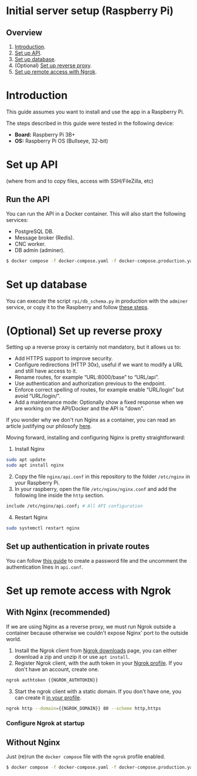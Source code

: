 # Initial server setup (Raspberry Pi)

## Overview

1. [Introduction](#introduction).
1. [Set up API](#set-up-api).
1. [Set up database](#set-up-database).
1. (Optional) [Set up reverse proxy](#optional-set-up-reverse-proxy).
1. [Set up remote access with Ngrok](#set-up-remote-access-with-ngrok).

# Introduction

This guide assumes you want to install and use the app in a Raspberry Pi.

The steps described in this guide were tested in the following device:
- **Board:** Raspberry Pi 3B+
- **OS:** Raspberry Pi OS (Bullseye, 32-bit)

# Set up API

(where from and to copy files, access with SSH/FileZilla, etc)

## Run the API

You can run the API in a Docker container. This will also start the following services:
- PostgreSQL DB.
- Message broker (Redis).
- CNC worker.
- DB admin (adminer).

```bash
$ docker compose -f docker-compose.yaml -f docker-compose.production.yaml up -d
```

# Set up database

You can execute the script `rpi/db_schema.py` in production with the `adminer` service, or copy it to the Raspberry and follow [these steps](../../rpi/db-management.md#execute-a-sql-script).

# (Optional) Set up reverse proxy

Setting up a reverse proxy is certainly not mandatory, but it allows us to:
- Add HTTPS support to improve security.
- Configure redirections (HTTP 30x), useful if we want to modify a URL and still have access to it.
- Rename routes, for example “URL:8000/base” to “URL/api”.
- Use authentication and authorization previous to the endpoint.
- Enforce correct spelling of routes, for example enable “URL/login” but avoid “URL/login/”.
- Add a maintenance mode: Optionally show a fixed response when we are working on the API/Docker and the API is "down".

If you wonder why we don't run Nginx as a container, you can read an article justifying our philosofy [here](https://nickjanetakis.com/blog/why-i-prefer-running-nginx-on-my-docker-host-instead-of-in-a-container).

Moving forward, installing and configuring Nginx is pretty straightforward:

1. Install Nginx
```bash
sudo apt update
sudo apt install nginx
```
2. Copy the file `nginx/api.conf` in this repository to the folder `/etc/nginx` in your Raspberry Pi.
3. In your raspberry, open the file `/etc/nginx/nginx.conf` and add the following line inside the `http` section.
```bash
include /etc/nginx/api.conf; # All API configuration
```
4. Restart Nginx
```bash
sudo systemctl restart nginx
```

## Set up authentication in private routes

You can follow [this guide](https://www.digitalocean.com/community/tutorials/how-to-set-up-password-authentication-with-nginx-on-ubuntu-22-04) to create a password file and the uncomment the authentication lines in `api.conf`.

# Set up remote access with Ngrok

## With Nginx (recommended)

If we are using Nginx as a reverse proxy, we must run Ngrok outside a container because otherwise we couldn't expose Nginx' port to the outside world.

1. Install the Ngrok client from [Ngrok downloads](https://ngrok.com/download) page, you can either download a zip and unzip it or use `apt install`.
2. Register Ngrok client, with the auth token in your [Ngrok profile](https://dashboard.ngrok.com/get-started/your-authtoken). If you don't have an account, create one.
```bash
ngrok authtoken {{NGROK_AUTHTOKEN}}
```
3. Start the ngrok client with a static domain. If you don't have one, you can create it [in your profile](https://dashboard.ngrok.com/get-started/your-authtoken).
```bash
ngrok http --domain={{NGROK_DOMAIN}} 80 --scheme http,https
```

### Configure Ngrok at startup

## Without Nginx

Just (re)run the `docker compose` file with the `ngrok` profile enabled.

```bash
$ docker compose -f docker-compose.yaml -f docker-compose.production.yaml--profile=ngrok up -d
```
